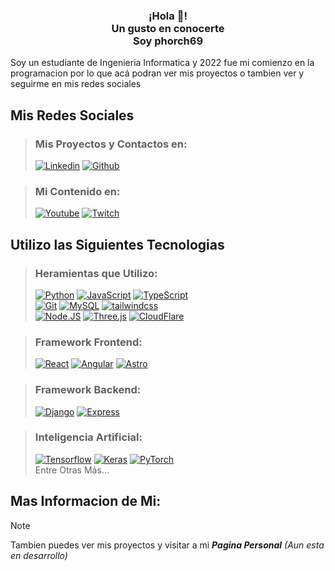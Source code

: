 <p align="center" width="300">
   <!--<img align="center" width="200" src="" /> -->
   <h3 align="center">
      ¡Hola 👋!<br>Un gusto en conocerte<br>Soy phorch69
   </h3>
</p>
Soy un estudiante de Ingenieria Informatica y 2022 fue mi comienzo en la programacion por lo que acá podran ver mis proyectos o tambien ver y seguirme en mis redes sociales

## Mis Redes Sociales
> ### Mis Proyectos y Contactos en:
> [![Linkedin](https://img.shields.io/badge/Linkedin-blue?style=for-the-badge&logo=linkedin&logoColor=blue&labelColor=101010)](https://www.linkedin.com/in/phorch69)
> [![Github](https://img.shields.io/badge/Github-grey?style=for-the-badge&logo=github&logoColor=grey&labelColor=101010)](https://github.com/phorch69)

> ### Mi Contenido en:
> [![Youtube](https://img.shields.io/badge/Youtube-red?style=for-the-badge&logo=youtube&logoColor=red&labelColor=101010)](https://www.youtube.com/@phorch69)
> [![Twitch](https://img.shields.io/badge/Twitch-violet?style=for-the-badge&logo=twitch&logoColor=violet&labelColor=101010)](https://www.twitch.tv/phorch69)

## Utilizo las Siguientes Tecnologias
> ### Heramientas que Utilizo:
> [![Python](https://img.shields.io/badge/Python-yellow?style=for-the-badge&logo=python&logoColor=yellow&labelColor=101010)]()
> [![JavaScript](https://img.shields.io/badge/JavaScript-yellow?style=for-the-badge&logo=javascript&logoColor=yellow&labelColor=101010)]()
> [![TypeScript](https://img.shields.io/badge/TypeScript-blue?style=for-the-badge&logo=typescript&logoColor=blue&labelColor=101010)]()
> <br />
> [![Git](https://img.shields.io/badge/Git-red?style=for-the-badge&logo=git&logoColor=red&labelColor=101010)]()
> [![MySQL](https://img.shields.io/badge/MySQL-4479A1?style=for-the-badge&logo=mysql&logoColor=4479A1&labelColor=101010)]()
> [![tailwindcss](https://img.shields.io/badge/tailwindcss-blue?style=for-the-badge&logo=tailwindcss&logoColor=blue&labelColor=101010)]()
> <br />
> [![Node.JS](https://img.shields.io/badge/Node.JS-339933?style=for-the-badge&logo=node.js&logoColor=339933&labelColor=101010)]()
> [![Three.js](https://img.shields.io/badge/Three.js-grey?style=for-the-badge&logo=three.js&logoColor=grey&labelColor=101010)]()
> [![CloudFlare](https://img.shields.io/badge/CloudFlare-orange?style=for-the-badge&logo=CloudFlare&logoColor=orange&labelColor=101010)]()

> ### Framework Frontend:
> [![React](https://img.shields.io/badge/React-blue?style=for-the-badge&logo=react&logoColor=blue&labelColor=101010)]()
> [![Angular](https://img.shields.io/badge/Angular-red?style=for-the-badge&logo=angular&logoColor=red&labelColor=101010)]()
> [![Astro](https://img.shields.io/badge/Astro-white?style=for-the-badge&logo=astro&logoColor=white&labelColor=101010)]()

> ### Framework Backend:
> [![Django](https://img.shields.io/badge/Django-green?style=for-the-badge&logo=django&logoColor=green&labelColor=101010)]()
> [![Express](https://img.shields.io/badge/Express-white?style=for-the-badge&logo=express&logoColor=white&labelColor=101010)]()

> ### Inteligencia Artificial:
> [![Tensorflow](https://img.shields.io/badge/Tensorflow-orange?style=for-the-badge&logo=Tensorflow&logoColor=orange&labelColor=101010)]()
> [![Keras](https://img.shields.io/badge/Keras-red?style=for-the-badge&logo=Keras&logoColor=red&labelColor=101010)]()
> [![PyTorch](https://img.shields.io/badge/PyTorch-orange?style=for-the-badge&logo=PyTorch&logoColor=orange&labelColor=101010)]()
> <br />
> Entre Otras Más...

## Mas Informacion de Mi:
> [!NOTE]
> Tambien puedes ver mis proyectos y visitar a mi **_Pagina Personal_** _(Aun esta en desarrollo)_
